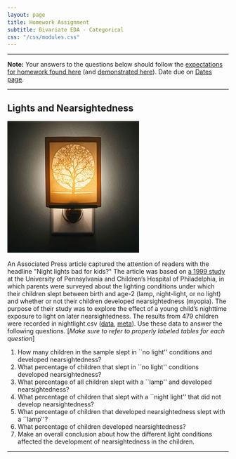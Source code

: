 ```yaml
---
layout: page
title: Homework Assignment
subtitle: Bivariate EDA - Categorical
css: "/css/modules.css"
---
```


----

<div class="alert alert-warning">
<strong>Note:</strong> Your answers to the questions below should follow the <a href="../resources/hwformat" target="_blank">expectations for homework found here</a> (and <a href="../resources/FAQ/FAQs/HWFormat_Example.pdf" target="_blank">demonstrated here</a>). Date due on <a href="../resources/Dates-Current.html" target="_blank">Dates page</a>.
</div>

----

## Lights and Nearsightedness
<img src="zimgs/nightlight.jpg" alt="Nightlight" class="img-right">

An Associated Press article captured the attention of readers with the headline "Night lights bad for kids?" The article was based on [a 1999 study](https://www.ncbi.nlm.nih.gov/pmc/articles/PMC1115762/) at the University of Pennsylvania and Children’s Hospital of Philadelphia, in which parents were surveyed about the lighting conditions under which their children slept between birth and age-2 (lamp, night-light, or no light) and whether or not their children developed nearsightedness (myopia). The purpose of their study was to explore the effect of a young child’s nighttime exposure to light on later nearsightedness. The results from 479 children were recorded in nightlight.csv ([data](https://raw.githubusercontent.com/droglenc/NCData/master/nightlight.csv), [meta](https://raw.githubusercontent.com/droglenc/NCData/master/nightlight_meta.txt)). Use these data to answer the following questions. [*Make sure to refer to properly labeled tables for each question*]

1. How many children in the sample slept in ``no light'' conditions and developed nearsightedness?
1. What percentage of children that slept in ``no light'' conditions developed nearsightedness?
1. What percentage of all children slept with a ``lamp'' and developed nearsightedness?
1. What percentage of children that slept with a ``night light'' that did not develop nearsightedness?
1. What percentage of children that developed nearsightedness slept with a ``lamp''?
1. What percentage of children developed nearsightedness?
1. Make an overall conclusion about how the different light conditions affected the development of nearsightedness in the children.
    
----
